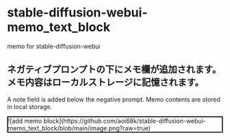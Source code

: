 # stable-diffusion-webui-memo_text_block
memo for stable-diffusion-webui

ネガティブプロンプトの下にメモ欄が追加されます。
メモ内容はローカルストレージに記憶されます。
--
A note field is added below the negative prompt.
Memo contents are stored in local storage.

<div style="border: 2px solid black;">
![add memo block](https://github.com/aoi68k/stable-diffusion-webui-memo_text_block/blob/main/image.png?raw=true)
</div>
